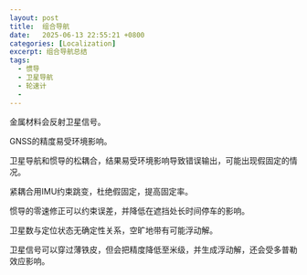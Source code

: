 ```yaml
---
layout: post
title:  组合导航
date:   2025-06-13 22:55:21 +0800
categories: [Localization]
excerpt: 组合导航总结
tags:
  - 惯导
  - 卫星导航
  - 轮速计
  - 
---
```



金属材料会反射卫星信号。

GNSS的精度易受环境影响。

卫星导航和惯导的松耦合，结果易受环境影响导致错误输出，可能出现假固定的情况。

紧耦合用IMU约束跳变，杜绝假固定，提高固定率。

惯导的零速修正可以约束误差，并降低在遮挡处长时间停车的影响。

卫星数与定位状态无确定性关系，空旷地带有可能浮动解。

卫星信号可以穿过薄铁皮，但会把精度降低至米级，并生成浮动解，还会受多普勒效应影响。
